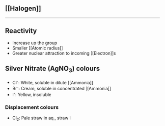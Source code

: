 ## [[Halogen]]

---
## Reactivity
- Increase up the group
- Smaller [[Atomic radius]]
- Greater nuclear attraction to incoming [[Electron]]s

## Silver Nitrate (AgNO<sub>3</sub>) colours
- Cl<sup>-</sup>: White, soluble in dilute [[Ammonia]]
- Br<sup>-</sup>: Cream, soluble in concentrated [[Ammonia]]
- I<sup>-</sup>: Yellow, insoluble

### Displacement colours
- Cl<sub>2</sub>: Pale straw in aq., straw i